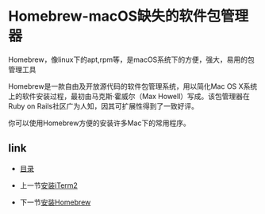 # Homebrew-macOS缺失的软件包管理器

Homebrew，像linux下的apt,rpm等，是macOS系统下的方便，强大，易用的包管理工具

Homebrew是一款自由及开放源代码的软件包管理系统，用以简化Mac OS X系统上的软件安装过程，最初由马克斯·霍威尔（Max Howell）写成。该包管理器在Ruby on Rails社区广为人知，因其可扩展性得到了一致好评。

你可以使用Homebrew方便的安装许多Mac下的常用程序。

## link

* [目录](README.md)

* 上一节[安装iTerm2](01.2.md)

* 下一节[安装Homebrew](02.1.md)
